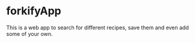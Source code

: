 # forkifyApp
This is a web app to search for different recipes, save them and even add some of your own.
